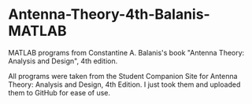 # Antenna-Theory-4th-Balanis-MATLAB
MATLAB programs from Constantine A. Balanis's book "Antenna Theory: Analysis and Design", 4th edition. 

All programs were taken from the Student Companion Site for Antenna Theory: Analysis and Design, 4th Edition. I just took them and uploaded them to GitHub for ease of use.
